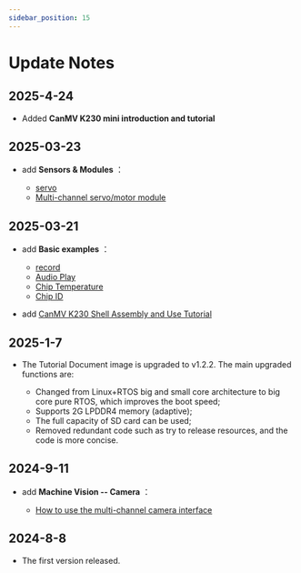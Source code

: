 ```yaml
---
sidebar_position: 15
---
```


# Update Notes

## 2025-4-24

- Added **CanMV K230 mini introduction and tutorial**

## 2025-03-23

- add **Sensors & Modules** ：

    - [servo](./sensor_module/servo.md) 
    - [Multi-channel servo/motor module](./sensor_module/pyMotors.md) 

## 2025-03-21

- add **Basic examples** ：

    - [record](./basic_examples/record.md) 
    - [Audio Play](./basic_examples/audio_play.md) 
    - [Chip Temperature](./basic_examples/chip_temp.md) 
    - [Chip ID](./basic_examples/chipid.md) 

- add [CanMV K230 Shell Assembly and Use Tutorial](./intro/module.md#shell) 

## 2025-1-7

- The Tutorial Document image is upgraded to v1.2.2. The main upgraded functions are:

    - Changed from Linux+RTOS big and small core architecture to big core pure RTOS, which improves the boot speed;
    - Supports 2G LPDDR4 memory (adaptive);
    - The full capacity of SD card can be used;
    - Removed redundant code such as try to release resources, and the code is more concise.

## 2024-9-11

- add **Machine Vision -- Camera** ：

    - [How to use the multi-channel camera interface](../canmv_k230/machine_vision/camera.md#multi-channel-camera-interface-usage) 


## 2024-8-8

- The first version released. 